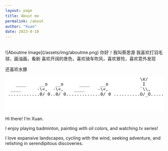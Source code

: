 ```yaml
---
layout: page
title: About me
permalink: /about
author: "Xuan"
date: 2023-8-18
---
```

<style>
  pre {
    background-color: white; /* 将背景色设置为白色 */
  }
</style>
<br>
![Aboutme Image](/assets/img/aboutme.png)
你好！我叫蔡思源
我喜欢打羽毛球，画油画，看剧
喜欢开阔的景色，喜欢骑车吹风，喜欢冒险，喜欢意外发现

还喜欢水豚
<pre>
                                                   \e/
    ____     __o   __o      ____    __o             I
  ____      -\<,  -\<,    ____     -\<,            `\\,
 ............0/ 0..0/ 0.............0/ 0 ..........O/_O........
<br><br>
</pre>


Hi there! I'm Xuan. 

I enjoy playing badminton, painting with oil colors, and watching tv series! 

I love expansive landscapes, cycling with the wind, seeking adventure, and relishing in serendipitous discoveries.
